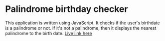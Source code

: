 # Palindrome birthday checker

This application is written using JavaScript. It checks if the user's birthdate is a palindrome or not. If it's not a palindrome, then it displays the nearest palindrome to the birth date.
	[Live link here](https://neogcamp-mark13-muthu.netlify.app/)
